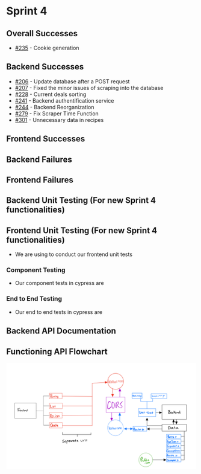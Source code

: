 # Sprint 4

## Overall Successes 
- [#235](https://github.com/TylerMetz/Saucier720/issues/235) - Cookie generation 

## Backend Successes
- [#206](https://github.com/TylerMetz/Saucier720/issues/206) - Update database after a POST request
- [#207](https://github.com/TylerMetz/Saucier720/issues/207) - Fixed the minor issues of scraping into the database
- [#228](https://github.com/TylerMetz/Saucier720/issues/228) - Current deals sorting 
- [#241](https://github.com/TylerMetz/Saucier720/issues/241) - Backend authentification service
- [#244](https://github.com/TylerMetz/Saucier720/issues/244) - Backend Reorganization 
- [#279](https://github.com/TylerMetz/Saucier720/issues/279) - Fix Scraper Time Function
- [#301](https://github.com/TylerMetz/Saucier720/issues/301) - Unnecessary data in recipes
## Frontend Successes

## Backend Failures 

## Frontend Failures 

## Backend Unit Testing (For new Sprint 4 functionalities)


## Frontend Unit Testing (For new Sprint 4 functionalities)
- We are using to conduct our frontend unit tests

### Component Testing
- Our component tests in cypress are

### End to End Testing
- Our end to end tests in cypress are


## Backend API Documentation 

  
## Functioning API Flowchart
![Flowchart Image](../Other/Images/Saucier720Api.png)
